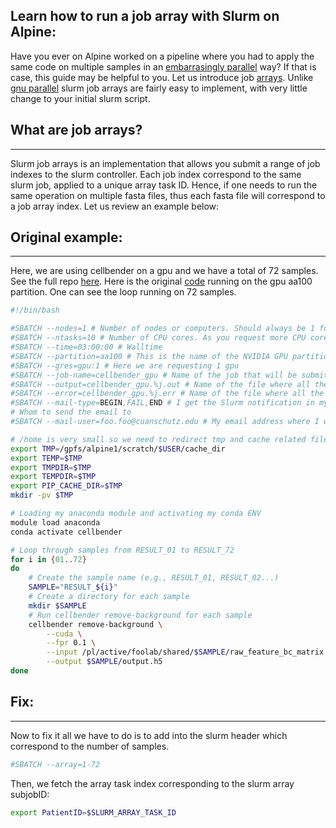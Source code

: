 Learn how to run a job array with Slurm on Alpine:
-------------------------------------------------

Have you ever on Alpine worked on a pipeline where you had to apply the same code on multiple samples in an [embarrasingly parallel](https://webhome.phy.duke.edu/~rgb/Beowulf/beowulf_book/beowulf_book/node30.html) way?
If that is case, this guide may be helpful to you. Let us introduce job [arrays](https://mesocentre.pages.centralesupelec.fr/user_doc/ruche/06_slurm_jobs_management/). Unlike [gnu parallel](https://blog.ronin.cloud/gnu-parallel/)
slurm job arrays are fairly easy to implement, with very little change to your initial slurm script.

## What are job arrays?
-----------------------

Slurm job arrays is an implementation that allows you submit a range of job indexes to the slurm controller. Each job index correspond to the same slurm job, applied to a unique array task ID.
Hence, if one needs to run the same operation on multiple fasta files, thus each fasta file will correspond to a job array index. Let us review an example below:

## Original example:
--------------------
Here, we are using cellbender on a gpu and we have a total of 72 samples. See the full repo [here](https://github.com/kf-cuanschutz/slurm-job-arrays/tree/main ).
Here is the original [code](https://github.com/kf-cuanschutz/slurm-job-arrays/blob/main/cellbender_cuda_slurm.sh) running on the gpu aa100 partition. One can see the loop running on 72 samples.

```bash
#!/bin/bash

#SBATCH --nodes=1 # Number of nodes or computers. Should always be 1 for now.
#SBATCH --ntasks=10 # Number of CPU cores. As you request more CPU cores, you are also getting more CPU memory. You have about 3.8G per core
#SBATCH --time=03:00:00 # Walltime
#SBATCH --partition=aa100 # This is the name of the NVIDIA GPU partition. Made of nodes containing 3x A100 gpus.
#SBATCH --gres=gpu:1 # Here we are requesting 1 gpu
#SBATCH --job-name=cellbender_gpu # Name of the job that will be submitted.
#SBATCH --output=cellbender_gpu.%j.out # Name of the file where all the benign outputs and logs related to the run will be redirected. %j is the variable that will capture the jobID
#SBATCH --error=cellbender_gpu.%j.err # Name of the file where all the errors related to the run will be redirected.
#SBATCH --mail-type=BEGIN,FAIL,END # I get the Slurm notification in my email inbox when it begins, ends and fails.
# Whom to send the email to
#SBATCH --mail-user=foo.foo@cuanschutz.edu # My email address where I wish to get all the notifications.

# /home is very small so we need to redirect tmp and cache related files to the scratch filesystem.
export TMP=/gpfs/alpine1/scratch/$USER/cache_dir
export TEMP=$TMP
export TMPDIR=$TMP
export TEMPDIR=$TMP
export PIP_CACHE_DIR=$TMP
mkdir -pv $TMP

# Loading my anaconda module and activating my conda ENV
module load anaconda
conda activate cellbender

# Loop through samples from RESULT_01 to RESULT_72
for i in {01..72}
do
    # Create the sample name (e.g., RESULT_01, RESULT_02...)
    SAMPLE="RESULT_${i}"
    # Create a directory for each sample
    mkdir $SAMPLE
    # Run cellbender remove-background for each sample
    cellbender remove-background \
        --cuda \
        --fpr 0.1 \
        --input /pl/active/foolab/shared/$SAMPLE/raw_feature_bc_matrix.h5 \
        --output $SAMPLE/output.h5
done
```

## Fix:
--------------------

Now to fix it all we have to do is to add into the slurm header which correspond to the number of samples. 

```bash
#SBATCH --array=1-72
```

Then, we fetch the array task index corresponding to the slurm array subjobID:

```bash
export PatientID=$SLURM_ARRAY_TASK_ID
```
